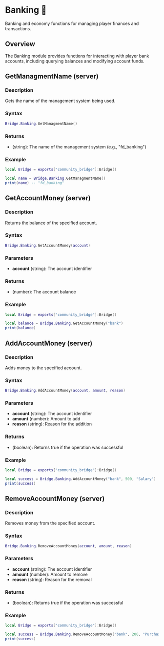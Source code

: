 # Banking 🏦

<!--META
nav: true
toc: true
description: Banking and economy functions for managing player finances and transactions.
-->

Banking and economy functions for managing player finances and transactions.

## Overview

The Banking module provides functions for interacting with player bank accounts, including querying balances and modifying account funds.

## GetManagmentName (server)

### Description
Gets the name of the management system being used.

### Syntax
```lua
Bridge.Banking.GetManagmentName()
```

### Returns
- (string): The name of the management system (e.g., "fd_banking")

### Example
```lua
local Bridge = exports["community_bridge"]:Bridge()

local name = Bridge.Banking.GetManagmentName()
print(name) -- "fd_banking"
```

## GetAccountMoney (server)

### Description
Returns the balance of the specified account.

### Syntax
```lua
Bridge.Banking.GetAccountMoney(account)
```

### Parameters
- **account** (string): The account identifier

### Returns
- (number): The account balance

### Example
```lua
local Bridge = exports["community_bridge"]:Bridge()

local balance = Bridge.Banking.GetAccountMoney("bank")
print(balance)
```

## AddAccountMoney (server)

### Description
Adds money to the specified account.

### Syntax
```lua
Bridge.Banking.AddAccountMoney(account, amount, reason)
```

### Parameters
- **account** (string): The account identifier
- **amount** (number): Amount to add
- **reason** (string): Reason for the addition

### Returns
- (boolean): Returns true if the operation was successful

### Example
```lua
local Bridge = exports["community_bridge"]:Bridge()

local success = Bridge.Banking.AddAccountMoney("bank", 500, "Salary")
print(success)
```

## RemoveAccountMoney (server)

### Description
Removes money from the specified account.

### Syntax
```lua
Bridge.Banking.RemoveAccountMoney(account, amount, reason)
```

### Parameters
- **account** (string): The account identifier
- **amount** (number): Amount to remove
- **reason** (string): Reason for the removal

### Returns
- (boolean): Returns true if the operation was successful

### Example
```lua
local Bridge = exports["community_bridge"]:Bridge()

local success = Bridge.Banking.RemoveAccountMoney("bank", 200, "Purchase")
print(success)
```

